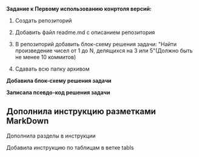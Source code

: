 **Задание к Первому использованию конртоля версий:**

1. Создать репозиторий

2. Добавить файл readme.md с описанием репозитория

3. В репозиторий добавить блок-схему решения задачи: "Найти произведение чисел от 1 до N, делящихся на 3 или 5"(Должно быть не менее 10 коммитов)

4. Сдавать всю папку архивом

**Добавила блок-схему решения задачи**

**Записала псевдо-код решения задачи**

## Дополнила инструкцию разметками MarkDown

Дополнила разделы в инструкции

Добавила инструкцию по таблицам в ветке tabls